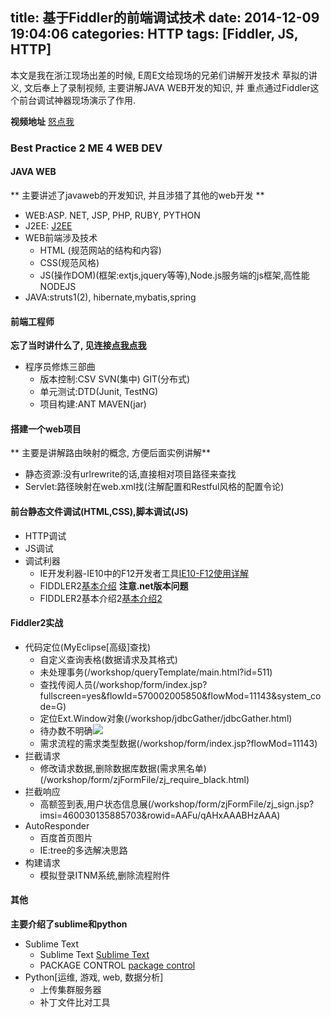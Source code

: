 title: 基于Fiddler的前端调试技术
date: 2014-12-09 19:04:06
categories: HTTP
tags: [Fiddler, JS, HTTP]
---

本文是我在浙江现场出差的时候, E周E文给现场的兄弟们讲解开发技术
草拟的讲义, 文后奉上了录制视频, 主要讲解JAVA WEB开发的知识, 并
重点通过Fiddler这个前台调试神器现场演示了作用.

**视频地址** [怒点我](http://pan.baidu.com/s/1gdkXFtp)

<!-- more -->

### Best Practice 2 ME 4 WEB DEV

#### JAVA WEB
** 主要讲述了javaweb的开发知识, 并且涉猎了其他的web开发 **
- WEB:ASP. NET, JSP, PHP, RUBY, PYTHON
- J2EE: [J2EE](http://www.importnew.com/10716.html)
- WEB前端涉及技术
    + HTML (规范网站的结构和内容)
    + CSS(规范风格)
    + JS(操作DOM)(框架:extjs,jquery等等),Node.js服务端的js框架,高性能NODEJS
- JAVA:struts1(2), hibernate,mybatis,spring


#### 前端工程师
**忘了当时讲什么了, 见连接[点我点我](http://www.admin10000.com/document/4216.html#rd)**

- 程序员修炼三部曲
    + 版本控制:CSV SVN(集中) GIT(分布式)
    + 单元测试:DTD(Junit, TestNG)
    + 项目构建:ANT MAVEN(jar)


#### 搭建一个web项目
** 主要是讲解路由映射的概念, 方便后面实例讲解**
- 静态资源:没有urlrewrite的话,直接相对项目路径来查找
- Servlet:路径映射在web.xml找(注解配置和Restful风格的配置令论)


#### 前台静态文件调试(HTML,CSS),脚本调试(JS)

- HTTP调试
- JS调试
- 调试利器
    + IE开发利器-IE10中的F12开发者工具[IE10-F12使用详解](http://wlzcool.blog.51cto.com/5341447/1201305)
    + FIDDLER2[基本介绍](http://www.telerik.com/fiddler) **注意.net版本问题**
    + FIDDLER2基本介绍2[基本介绍2](http://www.cnblogs.com/TankXiao/archive/2012/02/06/2337728.html)


#### Fiddler2实战
- 代码定位(MyEclipse[高级]查找)
    + 自定义查询表格(数据请求及其格式)
    + 未处理事务(/workshop/queryTemplate/main.html?id=511)
    + 查找传阅人员(/workshop/form/index.jsp?fullscreen=yes&flowId=570002005850&flowMod=11143&system_code=G)
    + 定位Ext.Window对象(/workshop/jdbcGather/jdbcGather.html)
    + 待办数不明确![](/images/Fiddler/1.png)
    + 需求流程的需求类型数据(/workshop/form/index.jsp?flowMod=11143)
- 拦截请求
    + 修改请求数据,删除数据库数据(需求黑名单)(/workshop/form/zjFormFile/zj_require_black.html)
- 拦截响应
    + 高额签到表,用户状态信息展(/workshop/form/zjFormFile/zj_sign.jsp?imsi=460030135885703&rowid=AAFu/qAHxAAABHzAAA)
- AutoResponder
    + 百度首页图片
    + IE:tree的多选解决思路
- 构建请求
    + 模拟登录ITNM系统,删除流程附件

#### 其他
**主要介绍了sublime和python**
- Sublime Text
    + Sublime Text [Sublime Text](http://www.sublimetext.com/)
    + PACKAGE CONTROL [package control](https://sublime.wbond.net/installation#)
- Python[运维, 游戏, web, 数据分析]
     + 上传集群服务器
     + 补丁文件比对工具